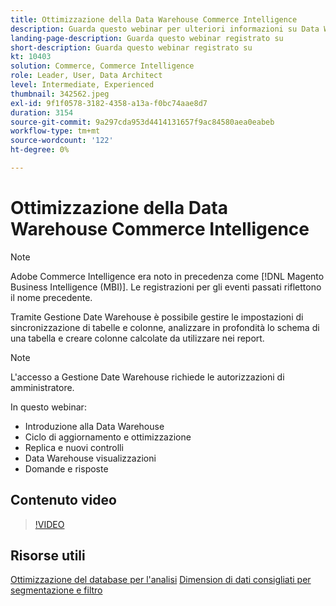 ```yaml
---
title: Ottimizzazione della Data Warehouse Commerce Intelligence
description: Guarda questo webinar per ulteriori informazioni su Data Warehouse Manager.
landing-page-description: Guarda questo webinar registrato su
short-description: Guarda questo webinar registrato su
kt: 10403
solution: Commerce, Commerce Intelligence
role: Leader, User, Data Architect
level: Intermediate, Experienced
thumbnail: 342562.jpeg
exl-id: 9f1f0578-3182-4358-a13a-f0bc74aae8d7
duration: 3154
source-git-commit: 9a297cda953d4414131657f9ac84580aea0eabeb
workflow-type: tm+mt
source-wordcount: '122'
ht-degree: 0%

---
```


# Ottimizzazione della Data Warehouse Commerce Intelligence

>[!NOTE]
>
>Adobe Commerce Intelligence era noto in precedenza come [!DNL Magento Business Intelligence (MBI)]. Le registrazioni per gli eventi passati riflettono il nome precedente.

Tramite Gestione Date Warehouse è possibile gestire le impostazioni di sincronizzazione di tabelle e colonne, analizzare in profondità lo schema di una tabella e creare colonne calcolate da utilizzare nei report.

>[!NOTE]
>
>L&#39;accesso a Gestione Date Warehouse richiede le autorizzazioni di amministratore.

In questo webinar:

- Introduzione alla Data Warehouse
- Ciclo di aggiornamento e ottimizzazione
- Replica e nuovi controlli
- Data Warehouse visualizzazioni
- Domande e risposte

## Contenuto video

>[!VIDEO](https://video.tv.adobe.com/v/342562?quality=12&learn=on)

## Risorse utili

[Ottimizzazione del database per l&#39;analisi](https://experienceleague.adobe.com/docs/commerce-business-intelligence/mbi/best-practices/data/opt-db-analysis.html?lang=it)
[Dimension di dati consigliati per segmentazione e filtro](https://experienceleague.adobe.com/docs/commerce-business-intelligence/mbi/best-practices/data/segment-filter.html?lang=it)
